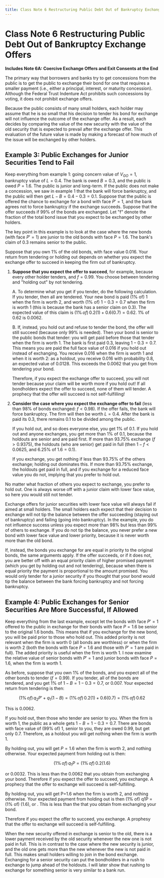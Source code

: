 ```yaml
---
title: Class Note 6 Restructuring Public Debt Out of Bankruptcy Exchange Offers
---
```


# Class Note 6 Restructuring Public Debt Out of Bankruptcy Exchange Offers
**Includes Note 6A: Coercive Exchange Offers and Exit Consents at the End**

The primary way that borrowers and banks try to get concessions from the public is to get the public to exchange their bond for one that requires a smaller payment (i.e.,  either a principal,  interest,  or maturity concession). Although the Federal Trust Indenture Act prohibits such concessions by voting,  it does not prohibit exchange offers.

Because the public consists of many small holders,  each holder may assume that he is so small that his decision to tender his bond for exchange will not influence the outcome of the exchange offer. As a result,  each decides by comparing the value of the new security with the value of the old security that is expected to prevail after the exchange offer. This evaluation of the future value is made by making a forecast of how much of the issue will be exchanged by other holders.

## Example 3: Public Exchanges for Junior Securities Tend to Fail

Keep everything from example 1: going concern value of $V_{GO}=1$,  bankruptcy value of $L=0.4$. The bank is owed $B=0.3$,  and the public is owed $P=1.6$. The public is junior and long-term. If the public does not make a concession,  we saw in example 1 that the bank will force bankruptcy,  and the public will then get $L-B=0.4-0.3=0.1$. Suppose that the public is offered the chance to exchange for a bond with face $P'=1$,  and the bank agrees not to force bankruptcy if the exchange succeeds. Suppose that the offer succeeds if 99% of the bonds are exchanged. Let "f" denote the fraction of the total bond issue that you expect to be exchanged by other holders.

The key point in this example is to look at the case where the new bonds (with face $P'=1$) are junior to the old bonds with face $P=1.6$. The bank's claim of 0.3 remains senior to the public.

Suppose that you own 1% of the old bonds,  with face value 0.016. Your return from tendering or holding out depends on whether you expect the exchange offer to succeed in keeping the firm out of bankruptcy.

1. **Suppose that you expect the offer to succeed**,  for example,  because every other holder tenders,  and $f=0.99$. You choose between tendering and "holding out" by not tendering.

   A. To determine what you get if you tender,  do the following calculation. If you tender,  then all are tendered. Your new bond is paid (1% of) 1 when the firm is worth 2,  and worth (1% of) $1-0.3=0.7$ when the firm is worth 1 (this is because the bank has a senior claim on 0.3). The expected value of this claim is $(1\% \,   of) \,   0.2(1) + 0.6(0.7) = 0.62$. 1% of 0.62 is 0.0062.

   B. If,  instead,  you hold out and refuse to tender the bond,  the offer will still succeed (because only 99% is needed). Then your bond is senior to the public bonds that tender: you will get paid before those that tender when the firm is worth 1. The bank is first paid 0.3,  leaving $1-0.3=0.7$. This means you are paid the full face value of 0.016 if you hold out instead of exchanging. You receive 0.016 when the firm is worth 1 and when it is worth 2: as a holdout,  you receive 0.016 with probability 0.8,  an expected value of 0.0128. This exceeds the 0.0062 that you get from tendering your bond.

   Therefore,  if you expect the exchange offer to succeed,  you will not tender because your claim will be worth more if you hold out! If all bondholders expect the offer to succeed,  none of them will tender. A prophecy that the offer will succeed is not self-fulfilling!

1. **Consider the case where you expect the exchange offer to fail** (less than 98% of bonds exchanged: $f < 0.98$). If the offer fails,  the bank will force bankruptcy. The firm will then be worth $L=0.4$. After the bank is paid its 0.3,  there remains 0.1 to be divided among the public.

   If you hold out,  and so does everyone else,  you get 1% of 0.1. If you hold out and anyone exchanges,  you get more than 1% of 0.1,  because the holdouts are senior and are paid first. If more than 93.75% exchange ($f > 0.9375$),  the holdouts (who are senior) get paid in full (then $1-f<0.0625$,  and $6.25\%$ of $1.6 = 0.1$).

   If you exchange,  you get nothing if less than 93.75% of the others exchange; holding out dominates this. If more than 93.75% exchange,  the holdouts get paid in full,  and if you exchange for a reduced face value you do not,  implying that you prefer to hold out.

No matter what fraction of others you expect to exchange,  you prefer to hold out. One is always worse off with a junior claim with lower face value,  so here you would still not tender.

Exchange offers for junior securities with lower face value will always fail if aimed at small holders. The small holders each expect that their decision to exchange will not tip the balance between the offer succeeding (staying out of bankruptcy) and failing (going into bankruptcy). In the example,  you do not influence success unless you expect more than 98% but less than 99% of others to exchange. If you do not tip the balance,  you never prefer a new bond with lower face value and lower priority,  because it is never worth more than the old bond.

If,  instead,  the bonds you exchange for are equal in priority to the original bonds,  the same arguments apply. If the offer succeeds,  or if it does not,  you are better off with an equal priority claim of higher promised payment (which you get by holding out and not tendering),  because when there is equal priority the payment is proportional to the amount promised. You would only tender for a junior security if you thought that your bond would tip the balance between the bank forcing bankruptcy and not forcing bankruptcy.

## Example 4: Public Exchanges for Senior Securities Are More Successful,  If Allowed

Keep everything from the last example,  except let the bonds with face $P'=1$ offered to the public in exchange for their bonds with face $P=1.6$ be senior to the original 1.6 bonds. This means that if you exchange for the new bond,  you will be paid prior to those who hold out. This added priority is not relevant when the firm is worth 0 (all bonds are worthless) or when the firm is worth 2 (both the bonds with face $P=1.6$ and those with $P'=1$ are paid in full). The added priority is useful when the firm is worth 1. I now examine the relative value of senior bonds with $P'=1$ and junior bonds with face $P=1.6$,  when the firm is worth 1.

As before,  suppose that you own 1% of the bonds,  and you expect all of the other bonds to tender ($f=0.99$). If you tender,  all of the bonds are tendered,  and you get 1% of $1-B=1-0.3=0.7$,  or 0.007. Your expected return from tendering is then:

$$ (1\% \,   of) \,   q_2 P' + q_1 (1 - B) = (1\% \,   of) \,   0.2(1) + 0.6(0.7) = (1\% \,   of) \,   0.62 $$

This is 0.0062.

If you hold out,  then those who tender are senior to you. When the firm is worth 1,  the public as a whole gets $1-B=1-0.3=0.7$. There are bonds with face value of (99% of) 1,  senior to you,  they are owed 0.99,  but get only 0.7. Therefore,  as a holdout you will get nothing when the firm is worth 1.

By holding out,  you will get $P=1.6$ when the firm is worth 2,  and nothing otherwise. Your expected payment from holding out is then:

$$ (1\% \,   of) \,   q_1 P = (1\% \,   of) \,   0.2(1.6) $$

or 0.0032. This is less than the 0.0062 that you obtain from exchanging your bond. Therefore if you expect the offer to succeed,  you exchange. A prophecy that the offer to exchange will succeed is self-fulfilling.

By holding out,  you will get P=1.6 when the firm is worth 2,  and nothing otherwise. Your expected payment from holding out is then (1% of) q1P = (1% of) (1.6),  or . This is less than the that you obtain from exchanging your bond.

Therefore if you expect the offer to succeed,  you exchange. A prophesy that the offer to exchange will succeed is self-fulfilling.

When the new security offered in exchange is senior to the old,  there is a lower payment received by the old security whenever the new one is not paid in full. This is in contrast to the case where the new security is junior,  and the old one gets more than the new whenever the new is not paid in full. This makes small holders willing to join in the bond exchange. Exchanging for a senior security can put the bondholders in a rush to exchange to jump ahead of the holdouts. I will later show that rushing to exchange for something senior is very similar to a bank run.
